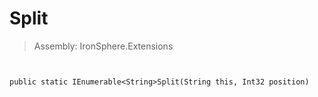﻿

# Split

> Assembly: IronSphere.Extensions



```


public static IEnumerable<String>Split(String this, Int32 position)
```